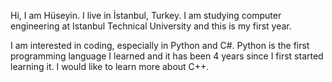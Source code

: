 Hi, I am Hüseyin.
I live in İstanbul, Turkey. I am studying computer engineering at Istanbul Technical University and this is my first year.

I am interested in coding, especially in Python and C#. Python is the first programming language I learned and it has been 4 years since I first started learning it. I would like to learn more about C++.
 
